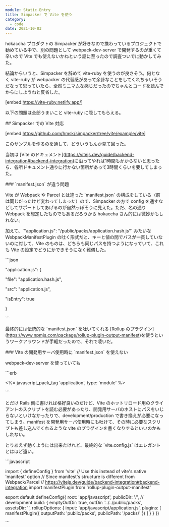 ```yaml
---
module: Static.Entry
title: Simpacker で Vite を使う
category:
  - code
date: 2021-10-03
---
```

hokaccha プロダクトの Simpacker が好きなので携わっているプロジェクトで勧めている中で、別の問題として webpack-dev-server で開発するのが重くて辛いので Vite でも使えないかねという話に至ったので調査ついでに動かしてみた。

結論からいうと、Simpacker を辞めて vite-ruby を使うのが良さそう。何となく vite-ruby が webpacker の代替感があって余計なことをしてくれちゃいそうだなって思っていたら、全然ミニマムな感じだったのでちゃんとコードを読んでからにしようねと反省した。

\[embed:https://vite-ruby.netlify.app/]

以下の問題は全部うまいこと vite-ruby に隠してもらえる。

\## Simpacker での Vite 対応

\[embed:https://github.com/hmsk/simpacker/tree/vite/example/vite]

このサンプルを作るのを通して、どういうもんか見て回った。

当初は \[Vite のドキュメント](https://vitejs.dev/guide/backend-integration#backend-integration)に沿ってやれば1時間もかからないと思ったら、各所ドキュメント通りに行かない箇所があって3時間くらいを要してしまった。

\### \`manifest.json\` が違う問題

Vite が Webpack や Parcel とは違った \`manifest.json\` の構成をしている（前は同じだったけど変わってしまった）ので、Simpacker の方で config を通すなどしてサポートしてあげるのが自然っぽそうに見えた。ただ、名の通り Webpack を想定したものでもあるだろうから hokaccha さん的には微妙かもしれない。

加えて、\`"application.js": "/public/packs/application.hash.js"\` みたいな WebpackManifestPlugin の吐く形式だと、キーと値の間でパスが一貫していないのに対して、Vite のものは、どちらも同じパスを持つようになっていて、これも Vite の設定でどうにかできそうになく難儀した。

\`\``json

"application.js": {

  "file": "application.hash.js",

  "src": "application.js",

  "isEntry": true

}

\`\``



最終的には伝統的な \`manifest.json\` を吐いてくれる \[Rollup のプラグイン](https://www.npmjs.com/package/rollup-plugin-output-manifest)を使うというワークアラウンドが手軽だったので、それで凌いだ。

\### Vite の開発用サーバ使用時に \`manifest.json\` を使えない

webpack-dev-server を使っていても

\`\``erb

<%= javascript_pack_tag 'application', type: 'module' %>

\`\``

とだけ Rails 側に書ければ格好良いのだけど、Vite のホットリロード用のクライアントのスクリプトを読む必要があったり、開発用サーバのホストにパスをいじらないといけなかったりで、development/production で書き換えが必要になってしまう。manifest を開発用サーバ使用時にも吐けて、その時に必要なスクリプトも差し込んでくれるような vite のプラグインを書くなりするといいのかもしれない。

とりあえず動くようには出来たけれど、最終的な \`vite.config.js\` はエレガントとはほど遠い。



\`\``javascript

import { defineConfig } from 'vite'
// Use this instead of vite's native 'manifest' option
// Since manifest's structure is different from Webpack/Parcel
// https://vitejs.dev/guide/backend-integration#backend-integration
import manifestPlugin from 'rollup-plugin-output-manifest'

export default defineConfig({
  root: 'app/javascript',
  publicDir: '/', // development
  build: {
    emptyOutDir: true,
    outDir: '../../public/packs',
    assetsDir: '',
    rollupOptions: {
      input: 'app/javascript/application.js',
      plugins: \[
        manifestPlugin({
          outputPath: 'public/packs',
          publicPath: '/packs/'
        })
      ]
    }
  }
})

\`\``